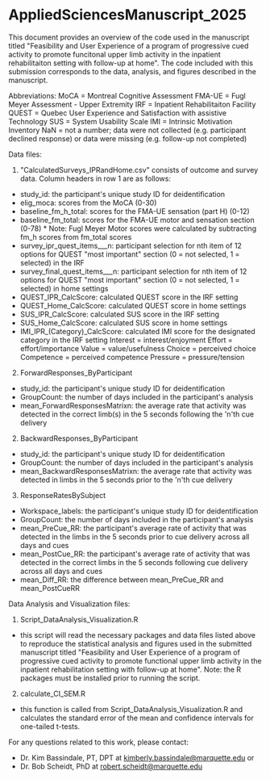 # AppliedSciencesManuscript_2025

This document provides an overview of the code used in the manuscript titled 
"Feasibility and User Experience of a program of progressive cued activity to
promote funcitonal upper limb activity in the inpatient rehabilitaiton setting
with follow-up at home". The code included with this submission corresponds to
the data, analysis, and figures described in the manuscript.


Abbreviations:
MoCA = Montreal Cognitive Assessment
FMA-UE = Fugl Meyer Assessment - Upper Extremity
IRF = Inpatient Rehabilitaiton Facility
QUEST = Quebec User Experience and Satisfaction with assistive Technology
SUS = System Usability Scale
IMI = Intrinsic Motivation Inventory
NaN = not a number; data were not collected (e.g. participant declined response) or data were missing (e.g. follow-up not completed)


Data files:

1. "CalculatedSurveys_IPRandHome.csv" consists of outcome and survey data. 
Column headers in row 1 are as follows: 

- study_id: the participant's unique study ID for deidentification
- elig_moca: scores from the MoCA (0-30)
- baseline_fm_h_total: scores for the FMA-UE sensation (part H) (0-12)
- baseline_fm_total: scores for the FMA-UE motor and sensation section (0-78) * Note: Fugl Meyer Motor scores were calculated by subtracting fm_h scores from fm_total scores
- survey_ipr_quest_items___n: participant selection for nth item of 12 options for QUEST "most important" section (0 = not selected, 1 = selected) in the IRF
- survey_final_quest_items___n: participant selection for nth item of 12 options for QUEST "most important" section (0 = not selected, 1 = selected) in home settings
- QUEST_IPR_CalcScore: calculated QUEST score in the IRF setting
- QUEST_Home_CalcScore: calculated QUEST score in home settings
- SUS_IPR_CalcScore: calculated SUS score in the IRF setting
- SUS_Home_CalcScore: calculated SUS score in home settings
- IMI_IPR_(Category)_CalcScore: calculated IMI score for the designated category in the IRF setting
	Interest = interest/enjoyment
	Effort = effort/importance
	Value = value/usefulness
	Choice = perceived choice
	Competence = perceived competence
	Pressure = pressure/tension

2. ForwardResponses_ByParticipant
- study_id: the participant's unique study ID for deidentification
- GroupCount: the number of days included in the participant's analysis
- mean_ForwardResponsesMatrixn: the average rate that activity was detected in the correct limb(s) in the 5 seconds following the 'n'th cue delivery

2. BackwardResponses_ByParticipant
- study_id: the participant's unique study ID for deidentification
- GroupCount: the number of days included in the participant's analysis
- mean_BackwardResponsesMatrixn: the average rate that activity was detected in limbs in the 5 seconds prior to the 'n'th cue delivery

3. ResponseRatesBySubject
- Workspace_labels: the participant's unique study ID for deidentification
- GroupCount: the number of days included in the participant's analysis
- mean_PreCue_RR: the participant's average rate of activity that was detected in the limbs in the 5 seconds prior to cue delivery across all days and cues
- mean_PostCue_RR: the participant's average rate of activity that was detected in the correct limbs in the 5 seconds following cue delivery across all days and cues
- mean_Diff_RR: the difference between mean_PreCue_RR and mean_PostCueRR

Data Analysis and Visualization files:

1. Script_DataAnalysis_Visualization.R
- this script will read the necessary packages and data files listed above to reproduce the statistical analysis and figures used in the submitted manuscript titled 
"Feasibility and User Experience of a program of progressive cued activity to promote functional upper limb activity in the inpatient rehabilitation setting with follow-up at home".
Note: the R packages must be installed prior to running the script.

2. calculate_CI_SEM.R
- this function is called from Script_DataAnalysis_Visualization.R and calculates the standard error of the mean and confidence intervals for one-tailed t-tests.


For any questions related to this work, please contact:
- Dr. Kim Bassindale, PT, DPT at kimberly.bassindale@marquette.edu or
- Dr. Bob Scheidt, PhD at robert.scheidt@marquette.edu
